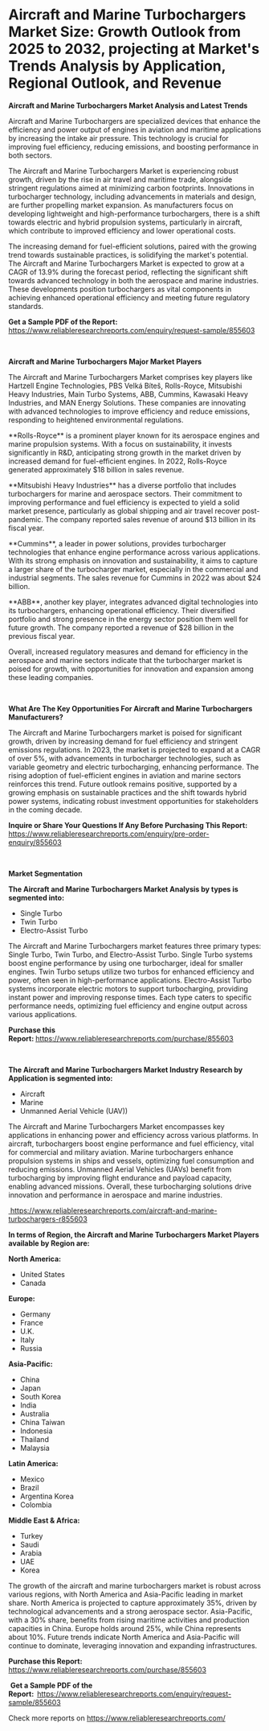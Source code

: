<p><h1>Aircraft and Marine Turbochargers Market Size: Growth Outlook from 2025 to 2032, projecting at Market's Trends Analysis by Application, Regional Outlook, and Revenue</h1></p><p><strong>Aircraft and Marine Turbochargers Market Analysis and Latest Trends</strong></p>
<p><p>Aircraft and Marine Turbochargers are specialized devices that enhance the efficiency and power output of engines in aviation and maritime applications by increasing the intake air pressure. This technology is crucial for improving fuel efficiency, reducing emissions, and boosting performance in both sectors. </p><p>The Aircraft and Marine Turbochargers Market is experiencing robust growth, driven by the rise in air travel and maritime trade, alongside stringent regulations aimed at minimizing carbon footprints. Innovations in turbocharger technology, including advancements in materials and design, are further propelling market expansion. As manufacturers focus on developing lightweight and high-performance turbochargers, there is a shift towards electric and hybrid propulsion systems, particularly in aircraft, which contribute to improved efficiency and lower operational costs.</p><p>The increasing demand for fuel-efficient solutions, paired with the growing trend towards sustainable practices, is solidifying the market's potential. The Aircraft and Marine Turbochargers Market is expected to grow at a CAGR of 13.9% during the forecast period, reflecting the significant shift towards advanced technology in both the aerospace and marine industries. These developments position turbochargers as vital components in achieving enhanced operational efficiency and meeting future regulatory standards.</p></p>
<p><strong>Get a Sample PDF of the Report:&nbsp;</strong> <a href="https://www.reliableresearchreports.com/enquiry/request-sample/855603?utm_campaign=2738&utm_medium=2&utm_source=Github&utm_content=ia&utm_term=09042025&utm_id=aircraft-and-marine-turbochargers">https://www.reliableresearchreports.com/enquiry/request-sample/855603</a></p>
<p>&nbsp;</p>
<p><strong>Aircraft and Marine Turbochargers Major Market Players</strong></p>
<p><p>The Aircraft and Marine Turbochargers Market comprises key players like Hartzell Engine Technologies, PBS Velká Bíteš, Rolls-Royce, Mitsubishi Heavy Industries, Main Turbo Systems, ABB, Cummins, Kawasaki Heavy Industries, and MAN Energy Solutions. These companies are innovating with advanced technologies to improve efficiency and reduce emissions, responding to heightened environmental regulations.</p><p>**Rolls-Royce** is a prominent player known for its aerospace engines and marine propulsion systems. With a focus on sustainability, it invests significantly in R&D, anticipating strong growth in the market driven by increased demand for fuel-efficient engines. In 2022, Rolls-Royce generated approximately $18 billion in sales revenue.</p><p>**Mitsubishi Heavy Industries** has a diverse portfolio that includes turbochargers for marine and aerospace sectors. Their commitment to improving performance and fuel efficiency is expected to yield a solid market presence, particularly as global shipping and air travel recover post-pandemic. The company reported sales revenue of around $13 billion in its fiscal year.</p><p>**Cummins**, a leader in power solutions, provides turbocharger technologies that enhance engine performance across various applications. With its strong emphasis on innovation and sustainability, it aims to capture a larger share of the turbocharger market, especially in the commercial and industrial segments. The sales revenue for Cummins in 2022 was about $24 billion.</p><p>**ABB**, another key player, integrates advanced digital technologies into its turbochargers, enhancing operational efficiency. Their diversified portfolio and strong presence in the energy sector position them well for future growth. The company reported a revenue of $28 billion in the previous fiscal year.</p><p>Overall, increased regulatory measures and demand for efficiency in the aerospace and marine sectors indicate that the turbocharger market is poised for growth, with opportunities for innovation and expansion among these leading companies.</p></p>
<p>&nbsp;</p>
<p><strong>What Are The Key Opportunities For Aircraft and Marine Turbochargers Manufacturers?</strong></p>
<p><p>The Aircraft and Marine Turbochargers market is poised for significant growth, driven by increasing demand for fuel efficiency and stringent emissions regulations. In 2023, the market is projected to expand at a CAGR of over 5%, with advancements in turbocharger technologies, such as variable geometry and electric turbocharging, enhancing performance. The rising adoption of fuel-efficient engines in aviation and marine sectors reinforces this trend. Future outlook remains positive, supported by a growing emphasis on sustainable practices and the shift towards hybrid power systems, indicating robust investment opportunities for stakeholders in the coming decade.</p></p>
<p><strong>Inquire or Share Your Questions If Any Before Purchasing This Report:</strong> <a href="https://www.reliableresearchreports.com/enquiry/pre-order-enquiry/855603?utm_campaign=2738&utm_medium=2&utm_source=Github&utm_content=ia&utm_term=09042025&utm_id=aircraft-and-marine-turbochargers">https://www.reliableresearchreports.com/enquiry/pre-order-enquiry/855603</a></p>
<p>&nbsp;</p>
<p><strong>Market Segmentation</strong></p>
<p><strong>The Aircraft and Marine Turbochargers Market Analysis by types is segmented into:</strong></p>
<p><ul><li>Single Turbo</li><li>Twin Turbo</li><li>Electro-Assist Turbo</li></ul></p>
<p><p>The Aircraft and Marine Turbochargers market features three primary types: Single Turbo, Twin Turbo, and Electro-Assist Turbo. Single Turbo systems boost engine performance by using one turbocharger, ideal for smaller engines. Twin Turbo setups utilize two turbos for enhanced efficiency and power, often seen in high-performance applications. Electro-Assist Turbo systems incorporate electric motors to support turbocharging, providing instant power and improving response times. Each type caters to specific performance needs, optimizing fuel efficiency and engine output across various applications.</p></p>
<p><strong>Purchase this Report:&nbsp;</strong><a href="https://www.reliableresearchreports.com/purchase/855603?utm_campaign=2738&utm_medium=2&utm_source=Github&utm_content=ia&utm_term=09042025&utm_id=aircraft-and-marine-turbochargers">https://www.reliableresearchreports.com/purchase/855603</a></p>
<p>&nbsp;</p>
<p><strong>The Aircraft and Marine Turbochargers Market Industry Research by Application is segmented into:</strong></p>
<p><ul><li>Aircraft</li><li>Marine</li><li>Unmanned Aerial Vehicle (UAV))</li></ul></p>
<p><p>The Aircraft and Marine Turbochargers Market encompasses key applications in enhancing power and efficiency across various platforms. In aircraft, turbochargers boost engine performance and fuel efficiency, vital for commercial and military aviation. Marine turbochargers enhance propulsion systems in ships and vessels, optimizing fuel consumption and reducing emissions. Unmanned Aerial Vehicles (UAVs) benefit from turbocharging by improving flight endurance and payload capacity, enabling advanced missions. Overall, these turbocharging solutions drive innovation and performance in aerospace and marine industries.</p></p>
<p><a href="https://www.reliableresearchreports.com/aircraft-and-marine-turbochargers-r855603?utm_campaign=2738&utm_medium=2&utm_source=Github&utm_content=ia&utm_term=09042025&utm_id=aircraft-and-marine-turbochargers">&nbsp;https://www.reliableresearchreports.com/aircraft-and-marine-turbochargers-r855603</a></p>
<p><strong>In terms of Region, the Aircraft and Marine Turbochargers Market Players available by Region are:</strong></p>
<p>
    <p> <strong> North America: </strong>
        <ul>
            <li>United States</li>
            <li>Canada</li>
        </ul>
        </p> 
    <p> <strong> Europe: </strong>
        <ul>
            <li>Germany</li>
            <li>France</li>
            <li>U.K.</li>
            <li>Italy</li>
            <li>Russia</li>
        </ul>
        </p> 
    <p> <strong> Asia-Pacific: </strong>
        <ul>
            <li>China</li>
            <li>Japan</li>
            <li>South Korea</li>
            <li>India</li>
            <li>Australia</li>
            <li>China Taiwan</li>
            <li>Indonesia</li>
            <li>Thailand</li>
            <li>Malaysia</li>
        </ul>
        </p> 
    <p> <strong> Latin America: </strong>
        <ul>
            <li>Mexico</li>
            <li>Brazil</li>
            <li>Argentina Korea</li>
            <li>Colombia</li>
        </ul>
        </p> 
    <p> <strong> Middle East & Africa: </strong>
        <ul>
            <li>Turkey</li>
            <li>Saudi</li>
            <li>Arabia</li>
            <li>UAE</li>
            <li>Korea</li>
        </ul>
    </p>
    </p>
<p><p>The growth of the aircraft and marine turbochargers market is robust across various regions, with North America and Asia-Pacific leading in market share. North America is projected to capture approximately 35%, driven by technological advancements and a strong aerospace sector. Asia-Pacific, with a 30% share, benefits from rising maritime activities and production capacities in China. Europe holds around 25%, while China represents about 10%. Future trends indicate North America and Asia-Pacific will continue to dominate, leveraging innovation and expanding infrastructures.</p></p>
<p><strong>Purchase this Report: </strong><a href="https://www.reliableresearchreports.com/purchase/855603?utm_campaign=2738&utm_medium=2&utm_source=Github&utm_content=ia&utm_term=09042025&utm_id=aircraft-and-marine-turbochargers">https://www.reliableresearchreports.com/purchase/855603</a></p>
<p>&nbsp;<strong>Get a Sample PDF of the Report:&nbsp;&nbsp;</strong><a href="https://www.reliableresearchreports.com/enquiry/request-sample/855603?utm_campaign=2738&utm_medium=2&utm_source=Github&utm_content=ia&utm_term=09042025&utm_id=aircraft-and-marine-turbochargers">https://www.reliableresearchreports.com/enquiry/request-sample/855603</a></p>
<p><strong></strong></p>
<p>Check more reports on <a href="https://www.reliableresearchreports.com/?utm_campaign=2738&utm_medium=2&utm_source=Github&utm_content=ia&utm_term=09042025&utm_id=aircraft-and-marine-turbochargers">https://www.reliableresearchreports.com/</a></p>
